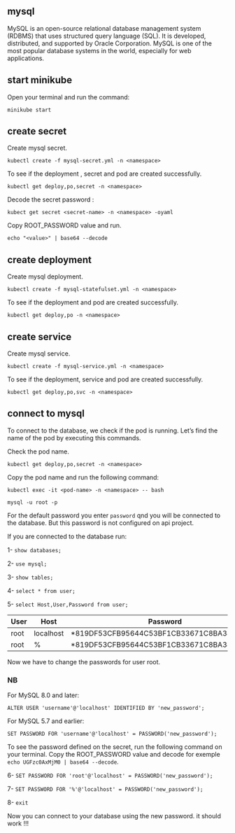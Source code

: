 ## mysql

MySQL is an open-source relational database management system (RDBMS) that uses structured query language (SQL). It is developed, distributed, and supported by Oracle Corporation. MySQL is one of the most popular database systems in the world, especially for web applications.

## start minikube

Open your terminal and run the command:

```minikube start```

## create secret

Create mysql secret.

```kubectl create -f mysql-secret.yml -n <namespace>```

To see if the deployment , secret and pod are created successfully.

```kubectl get deploy,po,secret -n <namespace>```

Decode the secret password :

```kubect get secret <secret-name> -n <namespace> -oyaml```

Copy ROOT_PASSWORD value and run.

```echo "<value>" | base64 --decode```

## create deployment

Create mysql deployment.

```kubectl create -f mysql-statefulset.yml -n <namespace>```

To see if the deployment and pod are created successfully.

```kubectl get deploy,po -n <namespace>```

## create service

Create mysql service.

```kubectl create -f mysql-service.yml -n <namespace>```

To see if the deployment, service and pod are created successfully.

```kubectl get deploy,po,svc -n <namespace>```


## connect to mysql

To connect to the database, we check if the pod is running. Let’s find the name of the pod by executing this commands.

Check the pod name.

```kubectl get deploy,po,secret -n <namespace>```

Copy the pod name and run the following command: 

```kubectl exec -it <pod-name> -n <namespace> -- bash```

```mysql -u root -p```

For the default password you enter ```password``` qnd you will be connected to the database. But this password is not configured on api project. 

If you are connected to the database run:

1- ```show databases;```

2- ```use mysql;```

3- ```show tables;```

4- ```select * from user;```

5- ```select Host,User,Password from user;```

| User | Host      | Password                                  |
|---|---|---|
| root | localhost | *819DF53CFB95644C53BF1CB33671C8BA388DB000 |
| root | %         | *819DF53CFB95644C53BF1CB33671C8BA388DB000 |

Now we have to change the passwords for user root.

### NB

For MySQL 8.0 and later:

```ALTER USER 'username'@'localhost' IDENTIFIED BY 'new_password';```

For MySQL 5.7 and earlier:

```SET PASSWORD FOR 'username'@'localhost' = PASSWORD('new_password');```

To see the password defined on the secret, run the following command on your terminal. Copy the ROOT_PASSWORD value and decode for exemple ```echo UGFzc0AxMjM0 | base64 --decode```.

6- ```SET PASSWORD FOR 'root'@'localhost' = PASSWORD('new_password'); ```

7- ```SET PASSWORD FOR '%'@'localhost' = PASSWORD('new_password'); ```

8- ```exit```

Now you can connect to your database using the new password. it should work !!!









